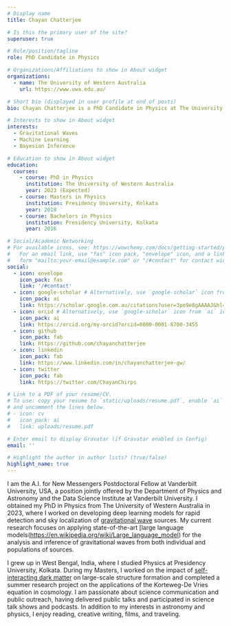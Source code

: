 ```yaml
---
# Display name
title: Chayan Chatterjee

# Is this the primary user of the site?
superuser: true

# Role/position/tagline
role: PhD Candidate in Physics

# Organizations/Affiliations to show in About widget
organizations:
  - name: The University of Western Australia
    url: https://www.uwa.edu.au/

# Short bio (displayed in user profile at end of posts)
bio: Chayan Chatterjee is a PhD Candidate in Physics at The University of Westerm Australia. His research focuses on application of machine learning to study gravitational waves - tiny ripples in space-time created by colliding black holes and neutron stars. Other than all things astronomy, he is passionate about literature, films, photography and travelling.

# Interests to show in About widget
interests:
  - Gravitational Waves
  - Machine Learning
  - Bayesian Inference

# Education to show in About widget
education:
  courses:
    - course: PhD in Physics
      institution: The University of Western Australia
      year: 2023 (Expected)
    - course: Masters in Physics
      institution: Presidency University, Kolkata
      year: 2018
    - course: Bachelors in Physics
      institution: Presidency University, Kolkata
      year: 2016

# Social/Academic Networking
# For available icons, see: https://wowchemy.com/docs/getting-started/page-builder/#icons
#   For an email link, use "fas" icon pack, "envelope" icon, and a link in the
#   form "mailto:your-email@example.com" or "/#contact" for contact widget.
social:
  - icon: envelope
    icon_pack: fas
    link: '/#contact'
  - icon: google-scholar # Alternatively, use `google-scholar` icon from `ai` icon pack
    icon_pack: ai
    link: https://scholar.google.com.au/citations?user=3po9e8gAAAAJ&hl=en&oi=ao
  - icon: orcid # Alternatively, use `google-scholar` icon from `ai` icon pack
    icon_pack: ai
    link: https://orcid.org/my-orcid?orcid=0000-0001-8700-3455
  - icon: github
    icon_pack: fab
    link: https://github.com/chayanchatterjee
  - icon: linkedin
    icon_pack: fab
    link: https://www.linkedin.com/in/chayanchatterjee-gw/
  - icon: twitter
    icon_pack: fab
    link: https://twitter.com/ChayanChirps

# Link to a PDF of your resume/CV.
# To use: copy your resume to `static/uploads/resume.pdf`, enable `ai` icons in `params.toml`,
# and uncomment the lines below.
# - icon: cv
#   icon_pack: ai
#   link: uploads/resume.pdf

# Enter email to display Gravatar (if Gravatar enabled in Config)
email: ''

# Highlight the author in author lists? (true/false)
highlight_name: true
---
```

I am the A.I. for New Messengers Postdoctoral Fellow at Vanderbilt University, USA, a position jointly offered by the Department of Physics and Astronomy and the Data Science Institute at Vanderbilt University. I obtained my PhD in Physics from The University of Western Australia in 2023, where I worked on developing deep learning models for rapid detection and sky localization of [gravitational wave](https://www.ligo.caltech.edu/page/what-are-gw) sources. My current research focuses on applying state-of-the-art [large language models(https://en.wikipedia.org/wiki/Large_language_model) for the analysis and inference of gravitational waves from both individual and populations of sources.

I grew up in West Bengal, India, where I studied Physics at Presidency University, Kolkata. During my Masters, I worked on the impact of  [self-interacting dark matter](https://arxiv.org/abs/1901.05658) on large-scale structure formation and completed a summer research project on the applications of the Korteweg-De Vries equation in cosmology. I am passionate about science communication and public outreach, having delivered public talks and participated in science talk shows and podcasts. In addition to my interests in astronomy and physics, I enjoy reading, creative writing, films, and traveling.
